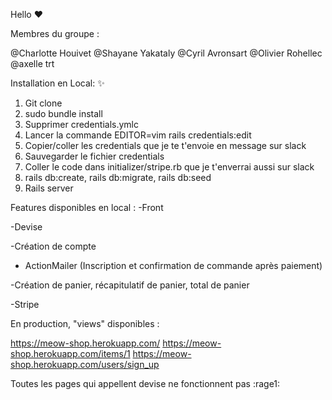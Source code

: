 Hello :heart:


Membres du groupe : 

@Charlotte Houivet
@Shayane Yakataly
@Cyril Avronsart
@Olivier Rohellec 
@axelle trt 


Installation en Local: :sparkles:

1. Git clone 
2. sudo bundle install 
3. Supprimer credentials.ymlc
4. Lancer la commande EDITOR=vim rails credentials:edit
5. Copier/coller les credentials que je te t'envoie en message sur slack 
6. Sauvegarder le fichier credentials 
7. Coller le code dans initializer/stripe.rb que je t'enverrai aussi sur slack 
8. rails db:create, rails db:migrate, rails db:seed 
9. Rails server 

Features disponibles en local : 
-Front 

-Devise

-Création de compte 

- ActionMailer (Inscription et confirmation de commande après paiement)

-Création de panier, récapitulatif de panier, total de panier 

-Stripe



En production, "views" disponibles : 

https://meow-shop.herokuapp.com/
https://meow-shop.herokuapp.com/items/1
https://meow-shop.herokuapp.com/users/sign_up

Toutes les pages qui appellent devise ne fonctionnent pas :rage1:
